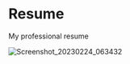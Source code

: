 # Resume
My professional resume

![Screenshot_20230224_063432](https://user-images.githubusercontent.com/49368483/221186038-90504d27-beba-4ace-ae41-3eac5729d64a.png)
